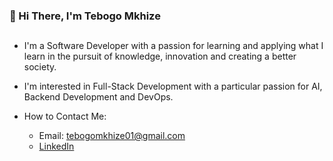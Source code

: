 ### 👋 Hi There, I'm Tebogo Mkhize
##
* I'm a Software Developer with a passion for learning and applying what I learn in the pursuit of knowledge, innovation and creating a better society.
* I'm interested in Full-Stack Development with a particular passion for AI, Backend Development and DevOps.

* How to Contact Me:
  * Email: tebogomkhize01@gmail.com
  * [LinkedIn](https://www.linkedin.com/in/tebogo-mkhize) 

<!--
**TEMKH128/TEMKH128** is a ✨ _special_ ✨ repository because its `README.md` (this file) appears on your GitHub profile.

Here are some ideas to get you started:

- 🔭 I’m currently working on ...
- 🌱 I’m currently learning ...
- 👯 I’m looking to collaborate on ...
- 🤔 I’m looking for help with ...
- 💬 Ask me about ...
- 📫 How to reach me: ...
- 😄 Pronouns: ...
- ⚡ Fun fact: ...
-->
